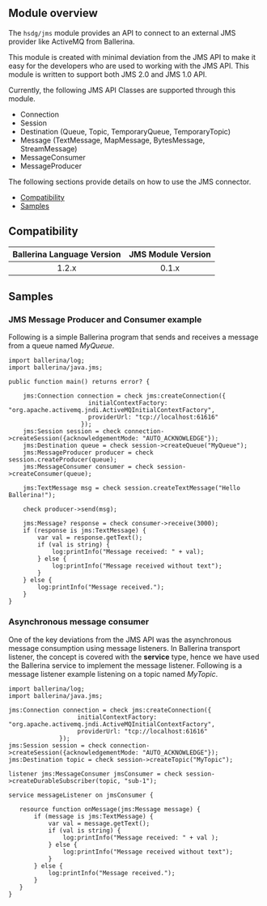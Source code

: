 ## Module overview

The `hsdg/jms` module provides an API to connect to an external JMS provider like ActiveMQ from Ballerina.

This module is created with minimal deviation from the JMS API to make it easy for the developers who are used to working 
 with the JMS API. This module is written to support both JMS 2.0 and JMS 1.0 API. 
 
 Currently, the following JMS API Classes are supported through this module.
 
 - Connection
 - Session
 - Destination (Queue, Topic, TemporaryQueue, TemporaryTopic)
 - Message (TextMessage, MapMessage, BytesMessage, StreamMessage)
 - MessageConsumer
 - MessageProducer
 
The following sections provide details on how to use the JMS connector.

- [Compatibility](#compatibility)
- [Samples](#samples)

## Compatibility

|  Ballerina Language Version |       JMS Module Version       |
|:---------------------------:|:------------------------------:|
|         1.2.x               |             0.1.x              |

## Samples

### JMS Message Producer and Consumer example

Following is a simple Ballerina program that sends and receives a message from a queue named *MyQueue*.

```ballerina
import ballerina/log;
import ballerina/java.jms;

public function main() returns error? {

    jms:Connection connection = check jms:createConnection({
                      initialContextFactory: "org.apache.activemq.jndi.ActiveMQInitialContextFactory",
                      providerUrl: "tcp://localhost:61616"
                    });
    jms:Session session = check connection->createSession({acknowledgementMode: "AUTO_ACKNOWLEDGE"});
    jms:Destination queue = check session->createQueue("MyQueue");
    jms:MessageProducer producer = check session.createProducer(queue);
    jms:MessageConsumer consumer = check session->createConsumer(queue);

    jms:TextMessage msg = check session.createTextMessage("Hello Ballerina!");

    check producer->send(msg);

    jms:Message? response = check consumer->receive(3000);
    if (response is jms:TextMessage) {
        var val = response.getText();
        if (val is string) {
            log:printInfo("Message received: " + val);
        } else {
            log:printInfo("Message received without text");
        }
    } else {
        log:printInfo("Message received.");
    }
}
```

### Asynchronous message consumer

One of the key deviations from the JMS API was the asynchronous message consumption using message listeners. In 
Ballerina transport listener, the concept is covered with the **service** type, hence we have used the Ballerina service to 
implement the message listener. Following is a message listener example listening on a topic named *MyTopic*.

```ballerina
import ballerina/log;
import ballerina/java.jms;

jms:Connection connection = check jms:createConnection({
                   initialContextFactory: "org.apache.activemq.jndi.ActiveMQInitialContextFactory",
                   providerUrl: "tcp://localhost:61616"
              });
jms:Session session = check connection->createSession({acknowledgementMode: "AUTO_ACKNOWLEDGE"});
jms:Destination topic = check session->createTopic("MyTopic");

listener jms:MessageConsumer jmsConsumer = check session->createDurableSubscriber(topic, "sub-1");

service messageListener on jmsConsumer {

   resource function onMessage(jms:Message message) {
       if (message is jms:TextMessage) {
           var val = message.getText();
           if (val is string) {
               log:printInfo("Message received: " + val );
           } else {
               log:printInfo("Message received without text");
           }
       } else {
           log:printInfo("Message received.");
       }
   }
}
```
